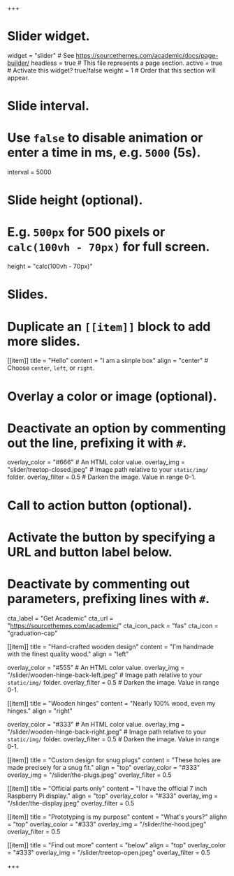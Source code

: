 +++
# Slider widget.
widget = "slider"  # See https://sourcethemes.com/academic/docs/page-builder/
headless = true  # This file represents a page section.
active = true  # Activate this widget? true/false
weight = 1  # Order that this section will appear.

# Slide interval.
# Use `false` to disable animation or enter a time in ms, e.g. `5000` (5s).
interval = 5000

# Slide height (optional).
# E.g. `500px` for 500 pixels or `calc(100vh - 70px)` for full screen.
height = "calc(100vh - 70px)"

# Slides.
# Duplicate an `[[item]]` block to add more slides.
[[item]]
  title = "Hello"
  content = "I am a simple box"
  align = "center"  # Choose `center`, `left`, or `right`.

  # Overlay a color or image (optional).
  #   Deactivate an option by commenting out the line, prefixing it with `#`.
  overlay_color = "#666"  # An HTML color value.
  overlay_img = "slider/treetop-closed.jpeg"  # Image path relative to your `static/img/` folder.
  overlay_filter = 0.5  # Darken the image. Value in range 0-1.

  # Call to action button (optional).
  #   Activate the button by specifying a URL and button label below.
  #   Deactivate by commenting out parameters, prefixing lines with `#`.
  cta_label = "Get Academic"
  cta_url = "https://sourcethemes.com/academic/"
  cta_icon_pack = "fas"
  cta_icon = "graduation-cap"

[[item]]
  title = "Hand-crafted wooden design"
  content = "I'm handmade with the finest quality wood."
  align = "left"

  overlay_color = "#555"  # An HTML color value.
  overlay_img = "/slider/wooden-hinge-back-left.jpeg"  # Image path relative to your `static/img/` folder.
  overlay_filter = 0.5  # Darken the image. Value in range 0-1.

[[item]]
  title = "Wooden hinges"
  content = "Nearly 100% wood, even my hinges."
  align = "right"

  overlay_color = "#333"  # An HTML color value.
  overlay_img = "/slider/wooden-hinge-back-right.jpeg"  # Image path relative to your `static/img/` folder.
  overlay_filter = 0.5  # Darken the image. Value in range 0-1.

[[item]]
  title = "Custom design for snug plugs"
  content = "These holes are made precisely for a snug fit."
  align = "top"
  overlay_color = "#333"
  overlay_img = "/slider/the-plugs.jpeg"
  overlay_filter = 0.5

[[item]]
  title = "Official parts only"
  content = "I have the official 7 inch Raspberry Pi display."
  align = "top"
  overlay_color = "#333"
  overlay_img = "/slider/the-display.jpeg"
  overlay_filter = 0.5

[[item]]
  title = "Prototyping is my purpose"
  content = "What's yours?"
  alighn = "top"
  overlay_color = "#333"
  overlay_img = "/slider/the-hood.jpeg"
  overlay_filter = 0.5

[[item]]
  title = "Find out more"
  content = "below"
  align = "top"
  overlay_color = "#333"
  overlay_img = "/slider/treetop-open.jpeg"
  overlay_filter = 0.5

+++
